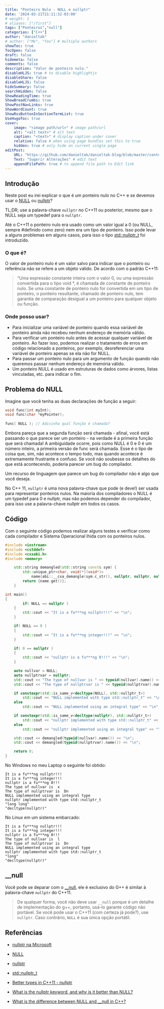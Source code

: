 ```yaml
---
title: "Ponteiro Nulo - NULL e nullptr"
date: '2024-03-21T21:11:32-03:00'
# weight: 1
# aliases: ["/first"]
tags: ["Ponteiros","null"]
categorias: ["C++"]
author: "danieltak"
# author: ["Me", "You"] # multiple authors
showToc: true
TocOpen: false
draft: false
hidemeta: false
comments: false
description: "Valor de ponteiro nulo."
disableHLJS: true # to disable highlightjs
disableShare: false
disableHLJS: false
hideSummary: false
searchHidden: false
ShowReadingTime: true
ShowBreadCrumbs: true
ShowPostNavLinks: true
ShowWordCount: true
ShowRssButtonInSectionTermList: true
UseHugoToc: true
cover:
    image: "<image path/url>" # image path/url
    alt: "<alt text>" # alt text
    caption: "<text>" # display caption under cover
    relative: false # when using page bundles set this to true
    hidden: true # only hide on current single page
editPost:
    URL: "https://github.com/danieltak/danieltak-blog/blob/master/content"
    Text: "Sugerir Alterações" # edit text
    appendFilePath: true # to append file path to Edit link
---
```


## Introdução

Neste post eu irei explicar o que é um ponteiro nulo no C++ e se devemos usar o [NULL][2] ou [nullptr][3]?

TL;DR; use a palavra-chave `nullptr` no C++11 ou posterior, mesmo que o NULL seja um typedef para o `nullptr`.

Até o C++11 o ponteiro nulo era usado como um valor igual a 0 (ou NULL, sempre #definido como zero) nem era um tipo de ponteiro. Isso pode levar a alguns problemas em alguns casos, para isso o tipo [std::nullptr_t][4] foi introduzido.

### O que é?

O valor de ponteiro nulo é um valor salvo para indicar que o ponteiro ou referência não se refere a um objeto válido. De acordo com o padrão C++11:

>“Uma expressão constante inteira com o valor 0, ou uma expressão convertida para o tipo void *, é chamada de constante de ponteiro nulo. Se uma constante de ponteiro nulo for convertida em um tipo de ponteiro, o ponteiro resultante, chamado de ponteiro nulo, tem garantia de comparação desigual a um ponteiro para qualquer objeto ou função.

### Onde posso usar?

- Para inicializar uma variável de ponteiro quando essa variável de ponteiro ainda não recebeu nenhum endereço de memória válido.
- Para verificar um ponteiro nulo antes de acessar qualquer variável de ponteiro. Ao fazer isso, podemos realizar o tratamento de erros em código relacionado a ponteiros, por exemplo, desreferenciar uma variável de ponteiro apenas se ela não for NULL.
- Para passar um ponteiro nulo para um argumento de função quando não queremos passar nenhum endereço de memória válido.
- Um ponteiro NULL é usado em estruturas de dados como árvores, listas vinculadas, etc. para indicar o fim.

## Problema do NULL

Imagine que você tenha as duas declarações de função a seguir:

```cpp
void func(int myInt); 
void func(char *myPointer);
 
func( NULL ); // Adivinha qual função é chamada?
```

Embora pareça que a segunda função será chamada - afinal, você está passando o que parece ser um ponteiro - na verdade é a primeira função que será chamada! A ambiguidade ocorre, pois como NULL é 0 e 0 é um número inteiro, a primeira versão de func será chamada. Esse é o tipo de coisa que, sim, não acontece o tempo todo, mas quando acontece é extremamente frustrante e confuso. Se você não soubesse os detalhes do que está acontecendo, poderia parecer um bug do compilador. 

Um recurso de linguagem que parece um bug do compilador não é algo que você deseja.

No C++ 11, `nullptr` é uma nova palavra-chave que pode (e deve!) ser usada para representar ponteiros nulos. Na maioria dos compiladores o NULL é um typedef para 0 e nullptr, mas não podemos depender do compilador, para isso use a palavra-chave nullptr em todos os casos.

## Código

Com o seguinte código podemos realizar alguns testes e verificar como cada compilador e Sistema Operacional lhida com os ponteiros nulos.

```cpp
#include <iostream>
#include <cstddef>
#include <cxxabi.h>
#include <memory>

    std::string demangled(std::string const& sym) {
        std::unique_ptr<char, void(*)(void*)>
            name{abi::__cxa_demangle(sym.c_str(), nullptr, nullptr, nullptr), std::free};
        return {name.get()};
    }

int main()
{
        if( NULL == nullptr )
    {
        std::cout << "It is a fu***ng nullptr!!!" << "\n";
    }

    if( NULL == 0 )
    {
        std::cout << "It is a fu***ng integer!!!" << "\n";
    }

    if( 0 == nullptr )
    {
        std::cout << "nullptr is a fu***ng 0!!!" << "\n";
    }

    auto nullvar = NULL;
    auto nullptrvar = nullptr;
    std::cout << "The type of nullvar is " << typeid(nullvar).name() << "\n";
    std::cout << "The type of nullptrvar is " << typeid(nullptrvar).name() << "\n";

    if constexpr(std::is_same_v<decltype(NULL), std::nullptr_t>)
        std::cout << "NULL implemented with type std::nullptr_t" << "\n";
    else
        std::cout << "NULL implemented using an integral type" << "\n";

    if constexpr(std::is_same_v<decltype(nullptr), std::nullptr_t>)
        std::cout << "nullptr implemented with type std::nullptr_t" << "\n";
    else
        std::cout << "nullptr implemented using an integral type" << "\n";

    std::cout << demangled(typeid(nullvar).name()) << "\n";
    std::cout << demangled(typeid(nullptrvar).name()) << "\n";

    return 0;
}
```

No Windows no meu Laptop o seguinte foi obtido:

```
It is a fu***ng nullptr!!! 
It is a fu***ng integer!!! 
nullptr is a fu***ng 0!!! 
The type of nullvar is  x 
The type of nullptrvar is  Dn 
NULL implemented using an integral type 
nullptr implemented with type std::nullptr_t 
"long long" 
"decltype(nullptr)"
```

No Linux em um sistema embarcado:

```
It is a fu***ng nullptr!!!
It is a fu***ng integer!!!
nullptr is a fu***ng 0!!!
The type of nullvar is  l
The type of nullptrvar is  Dn
NULL implemented using an integral type
nullptr implemented with type std::nullptr_t
"long"
"decltype(nullptr)"
```

## __null

Você pode se deparar com o [__null][7], ele é exclusivo do G++ é similar à palavra-chave `nullptr` do C++11.

>De qualquer forma, você não deve usar `__null` porque é um detalhe de implementação do g++, portanto, usá-lo garante código não portável. Se você pode usar o C++11 (com certeza já pode?), use `nullptr`. Caso contrário, `NULL` é sua única opção portátil.

## Referências

- [nullptr na Microsoft][1]

[1]: https://learn.microsoft.com/en-us/cpp/extensions/nullptr-cpp-component-extensions?view=msvc-170

- [NULL][2]

[2]: https://en.cppreference.com/w/cpp/types/NULL

- [nullptr][3]

[3]: https://en.cppreference.com/w/cpp/language/nullptr

- [std::nullptr_t][4]

[4]: https://en.cppreference.com/w/cpp/types/nullptr_t

- [Better types in C++11 - nullptr][5]

[5]: https://www.cprogramming.com/c++11/c++11-nullptr-strongly-typed-enum-class.html

- [What is the nullptr keyword, and why is it better than NULL?][6]

[6]: https://stackoverflow.com/questions/1282295/what-is-the-nullptr-keyword-and-why-is-it-better-than-null

- [What is the difference between NULL and __null in C++?][7]

[7]: https://stackoverflow.com/questions/53963646/what-is-the-difference-between-null-and-null-in-c
